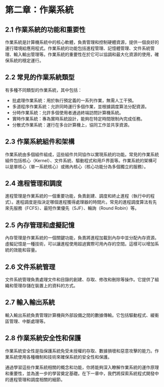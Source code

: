 # 第二章：作業系統

## 2.1 作業系統的功能和重要性

作業系統是計算機系統中的核心軟體，負責管理和控制硬體資源，提供一個良好的運行環境給應用程式。作業系統的功能包括進程管理、記憶體管理、文件系統管理、輸入輸出管理等。作業系統的重要性在於它可以協調和最大化資源的使用，確保系統的穩定運行。

## 2.2 常見的作業系統類型

有多種不同類型的作業系統，其中包括：

- 批處理作業系統：用於執行預定義的一系列作業，無需人工干預。
- 多道程序作業系統：允許同時運行多個作業，並根據調度算法分配資源。
- 分時作業系統：允許多個使用者通過終端訪問計算機系統。
- 實時作業系統：專為實時系統設計，能夠在特定時間限制內完成任務。
- 分散式作業系統：運行在多台計算機上，協同工作並共享資源。
## 2.3 作業系統組件和架構

作業系統由多個組件組成，這些組件共同協作以實現系統的功能。常見的作業系統組件包括核心（Kernel）、文件系統、驅動程式和用戶界面等。作業系統的架構可以是單核心（單一系統核心）或微內核心（核心功能分為多個獨立的服務）。

## 2.4 進程管理和調度

進程管理是作業系統的一個重要功能，負責創建、調度和終止進程（執行中的程式）。進程調度是指決定哪個進程獲得處理器的時間片。常見的進程調度算法有先來先服務（FCFS）、最短作業優先（SJF）、輪詢（Round Robin）等。

## 2.5 內存管理和虛擬記憶

內存管理是作業系統的一個關鍵功能，負責將進程加載到內存中並分配內存資源。虛擬記憶是一種技術，可以讓進程使用超過實際可用內存的空間。這樣可以增加系統的效能和容量。

## 2.6 文件系統管理

文件系統管理負責處理文件和目錄的創建、存取、修改和刪除等操作。它提供了組織和管理存儲在裝置上的資料的方式。

## 2.7 輸入輸出系統

輸入輸出系統負責管理計算機與外部設備之間的數據傳輸。它包括驅動程式、緩衝區管理、中斷處理等。

## 2.8 作業系統安全性和保護

作業系統安全性是指保護系統免受未授權的存取、數據損壞和惡意攻擊的能力。作業系統使用各種機制和技術來確保系統的安全性和保護。

通過學習這些作業系統相關的概念和功能，你將能夠深入瞭解作業系統的運作原理和重要性，並為進一步的學習奠定基礎。在下一章中，我們將探索系統程式開發中的進程管理和調度相關的細節。

